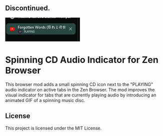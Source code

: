 ## Discontinued.

![Spinning Record Image](https://raw.githubusercontent.com/StyingDev/Styings-Zen-Browser-Mods/main/Spinning%20Record%20Audio%20Indicator/image.png)



# Spinning CD Audio Indicator for Zen Browser

This browser mod adds a small spinning CD icon next to the "PLAYING" audio indicator on active tabs in the Zen Browser. The mod improves the visual indicator for tabs that are currently playing audio by introducing an animated GIF of a spinning music disc.


## License

This project is licensed under the MIT License.

